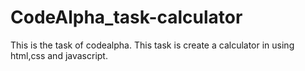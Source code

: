 # CodeAlpha_task-calculator
This is the  task of codealpha. This task is create a calculator in using html,css and javascript.
